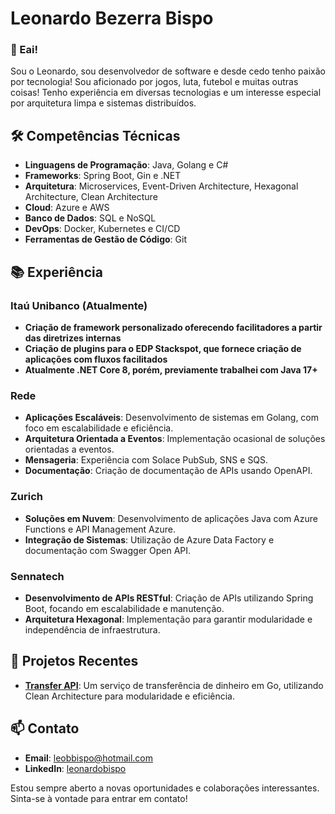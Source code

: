 # Leonardo Bezerra Bispo

### 👋 Eai!

Sou o Leonardo, sou desenvolvedor de software e desde cedo tenho paixão por tecnologia! Sou aficionado por jogos, luta, futebol e muitas outras coisas! Tenho experiência em diversas tecnologias e um interesse especial por arquitetura limpa e sistemas distribuídos.

## 🛠️ Competências Técnicas

- **Linguagens de Programação**: Java, Golang e C#
- **Frameworks**: Spring Boot, Gin e .NET
- **Arquitetura**: Microservices, Event-Driven Architecture, Hexagonal Architecture, Clean Architecture
- **Cloud**: Azure e AWS
- **Banco de Dados**: SQL e NoSQL
- **DevOps**: Docker, Kubernetes e CI/CD
- **Ferramentas de Gestão de Código**: Git

## 📚 Experiência

### Itaú Unibanco (Atualmente)
- **Criação de framework personalizado oferecendo facilitadores a partir das diretrizes internas**
- **Criação de plugins para o EDP Stackspot, que fornece criação de aplicações com fluxos facilitados**
- **Atualmente .NET Core 8, porém, previamente trabalhei com Java 17+**

### Rede
- **Aplicações Escaláveis**: Desenvolvimento de sistemas em Golang, com foco em escalabilidade e eficiência.
- **Arquitetura Orientada a Eventos**: Implementação ocasional de soluções orientadas a eventos.
- **Mensageria**: Experiência com Solace PubSub, SNS e SQS.
- **Documentação**: Criação de documentação de APIs usando OpenAPI.

### Zurich
- **Soluções em Nuvem**: Desenvolvimento de aplicações Java com Azure Functions e API Management Azure.
- **Integração de Sistemas**: Utilização de Azure Data Factory e documentação com Swagger Open API.

### Sennatech
- **Desenvolvimento de APIs RESTful**: Criação de APIs utilizando Spring Boot, focando em escalabilidade e manutenção.
- **Arquitetura Hexagonal**: Implementação para garantir modularidade e independência de infraestrutura.

## 🌱 Projetos Recentes

- **[Transfer API](https://github.com/princeflaco/transfer-api)**: Um serviço de transferência de dinheiro em Go, utilizando Clean Architecture para modularidade e eficiência.

## 📫 Contato

- **Email**: leobbispo@hotmail.com
- **LinkedIn**: [leonardobispo](https://www.linkedin.com/in/leonardobispo)

Estou sempre aberto a novas oportunidades e colaborações interessantes. Sinta-se à vontade para entrar em contato!

